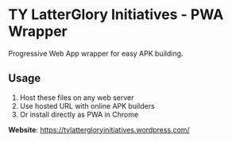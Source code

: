 # TY LatterGlory Initiatives - PWA Wrapper

Progressive Web App wrapper for easy APK building.

## Usage
1. Host these files on any web server
2. Use hosted URL with online APK builders
3. Or install directly as PWA in Chrome

**Website**: https://tylattergloryinitiatives.wordpress.com/
